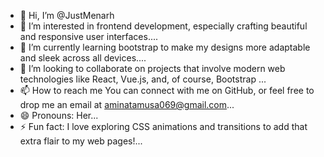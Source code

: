 - 👋 Hi, I’m @JustMenarh
- 👀 I’m interested in frontend development, especially crafting beautiful and responsive user interfaces....
- 🌱 I’m currently learning bootstrap to make my designs more adaptable and sleek across all devices....
- 💞️ I’m looking to collaborate on projects that involve modern web technologies like React, Vue.js, and, of course, Bootstrap ...
- 📫 How to reach me You can connect with me on GitHub, or feel free to drop me an email at aminatamusa069@gmail.com...
- 😄 Pronouns: Her...
- ⚡ Fun fact: I love exploring CSS animations and transitions to add that extra flair to my web pages!...

<!---
JustMenarh/JustMenarh is a ✨ special ✨ repository because its `README.md` (this file) appears on your GitHub profile.
You can click the Preview link to take a look at your changes.
--->
